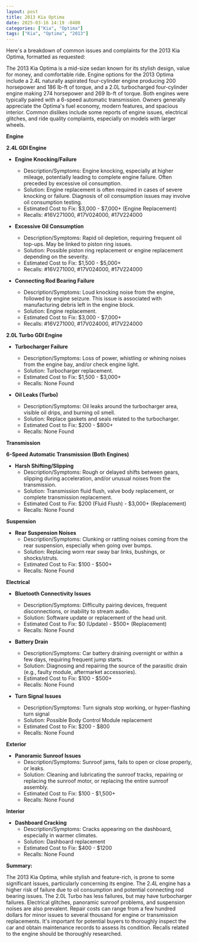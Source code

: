 ```yaml
---
layout: post
title: 2013 Kia Optima
date: 2025-03-16 14:19 -0400
categories: ["Kia", "Optima"]
tags: ["Kia", "Optima", "2013"]
---
```

Here's a breakdown of common issues and complaints for the 2013 Kia Optima, formatted as requested:

The 2013 Kia Optima is a mid-size sedan known for its stylish design, value for money, and comfortable ride. Engine options for the 2013 Optima include a 2.4L naturally aspirated four-cylinder engine producing 200 horsepower and 186 lb-ft of torque, and a 2.0L turbocharged four-cylinder engine making 274 horsepower and 269 lb-ft of torque. Both engines were typically paired with a 6-speed automatic transmission. Owners generally appreciate the Optima's fuel economy, modern features, and spacious interior. Common dislikes include some reports of engine issues, electrical glitches, and ride quality complaints, especially on models with larger wheels.

**Engine**

**2.4L GDI Engine**

*   **Engine Knocking/Failure**
    *   Description/Symptoms: Engine knocking, especially at higher mileage, potentially leading to complete engine failure. Often preceded by excessive oil consumption.
    *   Solution: Engine replacement is often required in cases of severe knocking or failure. Diagnosis of oil consumption issues may involve oil consumption testing.
    *   Estimated Cost to Fix: $3,000 - $7,000+ (Engine Replacement)
    *   Recalls: #16V271000, #17V024000, #17V224000

*   **Excessive Oil Consumption**
    *   Description/Symptoms: Rapid oil depletion, requiring frequent oil top-ups. May be linked to piston ring issues.
    *   Solution: Possible piston ring replacement or engine replacement depending on the severity.
    *   Estimated Cost to Fix: $1,500 - $5,000+
    *   Recalls: #16V271000, #17V024000, #17V224000

*   **Connecting Rod Bearing Failure**
    *   Description/Symptoms: Loud knocking noise from the engine, followed by engine seizure. This issue is associated with manufacturing debris left in the engine block.
    *   Solution: Engine replacement.
    *   Estimated Cost to Fix: $3,000 - $7,000+
    *   Recalls: #16V271000, #17V024000, #17V224000

**2.0L Turbo GDI Engine**

*   **Turbocharger Failure**
    *   Description/Symptoms: Loss of power, whistling or whining noises from the engine bay, and/or check engine light.
    *   Solution: Turbocharger replacement.
    *   Estimated Cost to Fix: $1,500 - $3,000+
    *   Recalls: None Found

*   **Oil Leaks (Turbo)**
    *   Description/Symptoms: Oil leaks around the turbocharger area, visible oil drips, and burning oil smell.
    *   Solution: Replace gaskets and seals related to the turbocharger.
    *   Estimated Cost to Fix: $200 - $800+
    *   Recalls: None Found

**Transmission**

**6-Speed Automatic Transmission (Both Engines)**

*   **Harsh Shifting/Slipping**
    *   Description/Symptoms: Rough or delayed shifts between gears, slipping during acceleration, and/or unusual noises from the transmission.
    *   Solution: Transmission fluid flush, valve body replacement, or complete transmission replacement.
    *   Estimated Cost to Fix: $200 (Fluid Flush) - $3,000+ (Replacement)
    *   Recalls: None Found

**Suspension**

*   **Rear Suspension Noises**
    *   Description/Symptoms: Clunking or rattling noises coming from the rear suspension, especially when going over bumps.
    *   Solution: Replacing worn rear sway bar links, bushings, or shocks/struts.
    *   Estimated Cost to Fix: $100 - $500+
    *   Recalls: None Found

**Electrical**

*   **Bluetooth Connectivity Issues**
    *   Description/Symptoms: Difficulty pairing devices, frequent disconnections, or inability to stream audio.
    *   Solution: Software update or replacement of the head unit.
    *   Estimated Cost to Fix: $0 (Update) - $500+ (Replacement)
    *   Recalls: None Found

*   **Battery Drain**
    *   Description/Symptoms: Car battery draining overnight or within a few days, requiring frequent jump starts.
    *   Solution: Diagnosing and repairing the source of the parasitic drain (e.g., faulty module, aftermarket accessories).
    *   Estimated Cost to Fix: $100 - $500+
    *   Recalls: None Found

*   **Turn Signal Issues**
    *   Description/Symptoms: Turn signals stop working, or hyper-flashing turn signal
    *   Solution: Possible Body Control Module replacement
    *   Estimated Cost to Fix: $200 - $800
    *   Recalls: None Found

**Exterior**

*   **Panoramic Sunroof Issues**
    *   Description/Symptoms: Sunroof jams, fails to open or close properly, or leaks.
    *   Solution: Cleaning and lubricating the sunroof tracks, repairing or replacing the sunroof motor, or replacing the entire sunroof assembly.
    *   Estimated Cost to Fix: $100 - $1,500+
    *   Recalls: None Found

**Interior**

*   **Dashboard Cracking**
    *   Description/Symptoms: Cracks appearing on the dashboard, especially in warmer climates.
    *   Solution: Dashboard replacement
    *   Estimated Cost to Fix: $400 - $1200
    *   Recalls: None Found

**Summary:**

The 2013 Kia Optima, while stylish and feature-rich, is prone to some significant issues, particularly concerning its engine. The 2.4L engine has a higher risk of failure due to oil consumption and potential connecting rod bearing issues. The 2.0L Turbo has less failures, but may have turbocharger failures. Electrical glitches, panoramic sunroof problems, and suspension noises are also prevalent. Repair costs can range from a few hundred dollars for minor issues to several thousand for engine or transmission replacements. It's important for potential buyers to thoroughly inspect the car and obtain maintenance records to assess its condition. Recalls related to the engine should be thoroughly researched.

